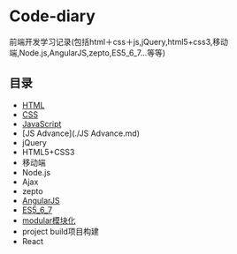 # Code-diary
前端开发学习记录(包括html＋css＋js,jQuery,html5+css3,移动端,Node.js,AngularJS,zepto,ES5_6_7...等等)
## 目录
* [HTML](html.md)
* [CSS](css.md)
* [JavaScript](JavaScript.md)
* [JS Advance](./JS Advance.md)
* jQuery
* HTML5+CSS3
* 移动端
* Node.js
* Ajax
* zepto
* [AngularJS](./angular.md)
* [ES5_6_7](./ES5_6_7.md)
* [modular模块化](./modular.md)
* project build项目构建
* React

